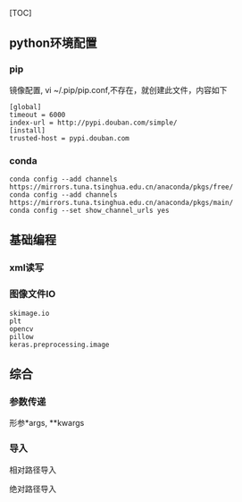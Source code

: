 [TOC]



## python环境配置



### pip

镜像配置, vi ~/.pip/pip.conf,不存在，就创建此文件，内容如下

```wiki
[global]
timeout = 6000
index-url = http://pypi.douban.com/simple/
[install]
trusted-host = pypi.douban.com
```



### conda

```shell
conda config --add channels https://mirrors.tuna.tsinghua.edu.cn/anaconda/pkgs/free/
conda config --add channels https://mirrors.tuna.tsinghua.edu.cn/anaconda/pkgs/main/
conda config --set show_channel_urls yes
```





## 基础编程

### xml读写



### 图像文件IO

```
skimage.io
plt
opencv
pillow
keras.preprocessing.image
```





## 综合

### 参数传递

形参*args, **kwargs

### 导入

相对路径导入

绝对路径导入